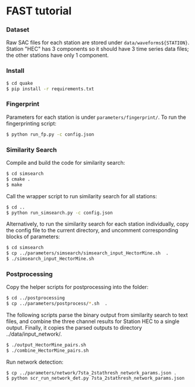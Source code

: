 # FAST tutorial 

### Dataset

Raw SAC files for each station are stored under  ```data/waveforms${STATION}```. Station "HEC" has 3 components so it should have 3 time series data files; the other stations have only 1 component.

### Install 
```sh
$ cd quake
$ pip install -r requirements.txt
```

### Fingerprint
Parameters for each station is under ```parameters/fingerprint/```. To run the fingerprinting script:
```sh
$ python run_fp.py -c config.json
```

### Similarity Search
Compile and build the code for similarity search:
```sh
$ cd simsearch
$ cmake .
$ make
```

Call the wrapper script to run similarity search for all stations:
```sh
$ cd ..
$ python run_simsearch.py -c config.json
```

Alternatively, to run the similarity search for each station individually, copy the config file to the current directory, and uncomment corresponding blocks of parameters:
```sh
$ cd simsearch
$ cp ../parameters/simsearch/simsearch_input_HectorMine.sh  .
$ ./simsearch_input_HectorMine.sh
```

### Postprocessing
Copy the helper scripts for postprocessing into the folder:
```sh
$ cd ../postprocessing
$ cp ../parameters/postprocess/*.sh  .
```
The following scripts parse the binary output from similarity search to text files, and combine the three channel results for Station HEC to a single output. Finally, it copies the parsed outputs to directory ../data/input_network/.
```sh
$ ./output_HectorMine_pairs.sh
$ ./combine_HectorMine_pairs.sh
```

Run network detection:
```
$ cp ../parameters/network/7sta_2stathresh_network_params.json .
$ python scr_run_network_det.py 7sta_2stathresh_network_params.json
```
